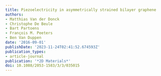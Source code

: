 ```yaml
---
title: Piezoelectricity in asymmetrically strained bilayer graphene
authors:
- Matthias Van der Donck
- Christophe De Beule
- Bart Partoens
- François M. Peeters
- Ben Van Duppen
date: '2016-09-01'
publishDate: '2023-11-24T02:41:52.674593Z'
publication_types:
- article-journal
publication: '*2D Materials*'
doi: 10.1088/2053-1583/3/3/035015
---
```

